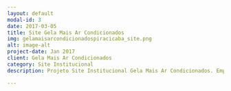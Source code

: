 ```yaml
---
layout: default
modal-id: 3
date: 2017-03-05
title: Site Gela Mais Ar Condicionados
img: gelamaisarcondicionadospiracicaba_site.png
alt: image-alt
project-date: Jan 2017
client: Gela Mais Ar Condicionados
category: Site Institucional
description: Projeto Site Institucional Gela Mais Ar Condicionados. Empresa atuante na área de Instalação, manutenção e higiene de ar condicionados em Piracicaba. Feito com Bootstrap, Animate.css e PHPMailer.

---
```

